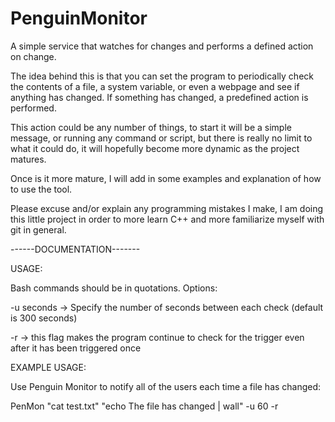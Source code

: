 PenguinMonitor
==============

A simple service that watches for changes and performs a defined action on change.

The idea behind this is that you can set the program to periodically check the contents of a file,
a system variable, or even a webpage and see if anything has changed. If something has changed, a
predefined action is performed.

This action could be any number of things, to start it will be a simple message, or running any command or script, but
there is really no limit to what it could do, it will hopefully become more dynamic as the project matures.

Once is it more mature, I will add in some examples and explanation of how to use the tool.

Please excuse and/or explain any programming mistakes I make, I am doing this little project in order to more learn C++ and more familiarize myself with git in general.



------DOCUMENTATION-------

USAGE:

<Bash Command Trigger> <Bash Command Response> <Options>

Bash commands should be in quotations.
Options:

-u seconds -> Specify the number of seconds between each check (default is 300 seconds)

-r -> this flag makes the program continue to check for the trigger even after it has been triggered once

EXAMPLE USAGE:

Use Penguin Monitor to notify all of the users each time a file has changed:

  PenMon "cat test.txt" "echo The file has changed | wall" -u 60 -r

